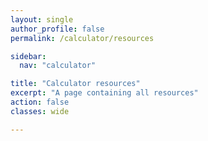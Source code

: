 ```yaml
---
layout: single
author_profile: false
permalink: /calculator/resources

sidebar:
  nav: "calculator"

title: "Calculator resources"
excerpt: "A page containing all resources"
action: false
classes: wide

---
```

